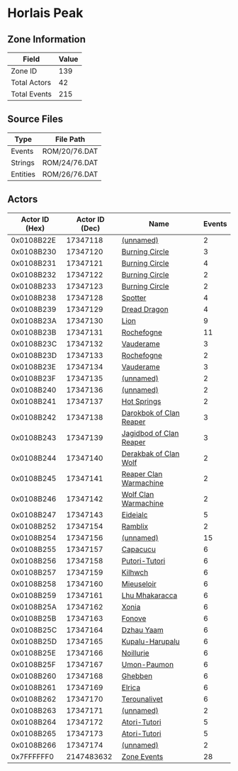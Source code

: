# Horlais Peak

## Zone Information

| Field        |   Value |
|--------------|---------|
| Zone ID      |     139 |
| Total Actors |      42 |
| Total Events |     215 |

## Source Files

| Type     | File Path     |
|----------|---------------|
| Events   | ROM/20/76.DAT |
| Strings  | ROM/24/76.DAT |
| Entities | ROM/26/76.DAT |

## Actors

| Actor ID (Hex)   |   Actor ID (Dec) | Name                                                                         |   Events |
|------------------|------------------|------------------------------------------------------------------------------|----------|
| 0x0108B22E       |         17347118 | [(unnamed)](./17347118.md)                                                   |        2 |
| 0x0108B230       |         17347120 | [Burning Circle](./17347120%20-%20Burning%20Circle.md)                       |        3 |
| 0x0108B231       |         17347121 | [Burning Circle](./17347121%20-%20Burning%20Circle.md)                       |        4 |
| 0x0108B232       |         17347122 | [Burning Circle](./17347122%20-%20Burning%20Circle.md)                       |        2 |
| 0x0108B233       |         17347123 | [Burning Circle](./17347123%20-%20Burning%20Circle.md)                       |        2 |
| 0x0108B238       |         17347128 | [Spotter](./17347128%20-%20Spotter.md)                                       |        4 |
| 0x0108B239       |         17347129 | [Dread Dragon](./17347129%20-%20Dread%20Dragon.md)                           |        4 |
| 0x0108B23A       |         17347130 | [Lion](./17347130%20-%20Lion.md)                                             |        9 |
| 0x0108B23B       |         17347131 | [Rochefogne](./17347131%20-%20Rochefogne.md)                                 |       11 |
| 0x0108B23C       |         17347132 | [Vauderame](./17347132%20-%20Vauderame.md)                                   |        3 |
| 0x0108B23D       |         17347133 | [Rochefogne](./17347133%20-%20Rochefogne.md)                                 |        2 |
| 0x0108B23E       |         17347134 | [Vauderame](./17347134%20-%20Vauderame.md)                                   |        3 |
| 0x0108B23F       |         17347135 | [(unnamed)](./17347135.md)                                                   |        2 |
| 0x0108B240       |         17347136 | [(unnamed)](./17347136.md)                                                   |        2 |
| 0x0108B241       |         17347137 | [Hot Springs](./17347137%20-%20Hot%20Springs.md)                             |        2 |
| 0x0108B242       |         17347138 | [Darokbok of Clan Reaper](./17347138%20-%20Darokbok%20of%20Clan%20Reaper.md) |        3 |
| 0x0108B243       |         17347139 | [Jagidbod of Clan Reaper](./17347139%20-%20Jagidbod%20of%20Clan%20Reaper.md) |        3 |
| 0x0108B244       |         17347140 | [Derakbak of Clan Wolf](./17347140%20-%20Derakbak%20of%20Clan%20Wolf.md)     |        2 |
| 0x0108B245       |         17347141 | [Reaper Clan Warmachine](./17347141%20-%20Reaper%20Clan%20Warmachine.md)     |        2 |
| 0x0108B246       |         17347142 | [Wolf Clan Warmachine](./17347142%20-%20Wolf%20Clan%20Warmachine.md)         |        2 |
| 0x0108B247       |         17347143 | [Eideialc](./17347143%20-%20Eideialc.md)                                     |        5 |
| 0x0108B252       |         17347154 | [Ramblix](./17347154%20-%20Ramblix.md)                                       |        2 |
| 0x0108B254       |         17347156 | [(unnamed)](./17347156.md)                                                   |       15 |
| 0x0108B255       |         17347157 | [Capacucu](./17347157%20-%20Capacucu.md)                                     |        6 |
| 0x0108B256       |         17347158 | [Putori-Tutori](./17347158%20-%20Putori-Tutori.md)                           |        6 |
| 0x0108B257       |         17347159 | [Kilhwch](./17347159%20-%20Kilhwch.md)                                       |        6 |
| 0x0108B258       |         17347160 | [Mieuseloir](./17347160%20-%20Mieuseloir.md)                                 |        6 |
| 0x0108B259       |         17347161 | [Lhu Mhakaracca](./17347161%20-%20Lhu%20Mhakaracca.md)                       |        6 |
| 0x0108B25A       |         17347162 | [Xonia](./17347162%20-%20Xonia.md)                                           |        6 |
| 0x0108B25B       |         17347163 | [Fonove](./17347163%20-%20Fonove.md)                                         |        6 |
| 0x0108B25C       |         17347164 | [Dzhau Yaam](./17347164%20-%20Dzhau%20Yaam.md)                               |        6 |
| 0x0108B25D       |         17347165 | [Kupalu-Harupalu](./17347165%20-%20Kupalu-Harupalu.md)                       |        6 |
| 0x0108B25E       |         17347166 | [Noillurie](./17347166%20-%20Noillurie.md)                                   |        6 |
| 0x0108B25F       |         17347167 | [Umon-Paumon](./17347167%20-%20Umon-Paumon.md)                               |        6 |
| 0x0108B260       |         17347168 | [Ghebben](./17347168%20-%20Ghebben.md)                                       |        6 |
| 0x0108B261       |         17347169 | [Elrica](./17347169%20-%20Elrica.md)                                         |        6 |
| 0x0108B262       |         17347170 | [Terounalivet](./17347170%20-%20Terounalivet.md)                             |        6 |
| 0x0108B263       |         17347171 | [(unnamed)](./17347171.md)                                                   |        2 |
| 0x0108B264       |         17347172 | [Atori-Tutori](./17347172%20-%20Atori-Tutori.md)                             |        5 |
| 0x0108B265       |         17347173 | [Atori-Tutori](./17347173%20-%20Atori-Tutori.md)                             |        5 |
| 0x0108B266       |         17347174 | [(unnamed)](./17347174.md)                                                   |        2 |
| 0x7FFFFFF0       |       2147483632 | [Zone Events](./Zone%20Events.md)                                            |       28 |